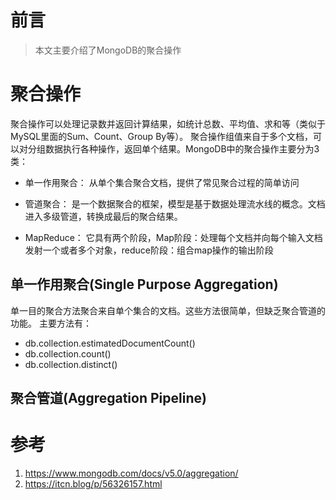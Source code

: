 # 前言
> 本文主要介绍了MongoDB的聚合操作

# 聚合操作
聚合操作可以处理记录数并返回计算结果，如统计总数、平均值、求和等（类似于MySQL里面的Sum、Count、Group By等）。
聚合操作组值来自于多个文档，可以对分组数据执行各种操作，返回单个结果。MongoDB中的聚合操作主要分为3类：
- 单一作用聚合：
从单个集合聚合文档，提供了常见聚合过程的简单访问

- 管道聚合：
是一个数据聚合的框架，模型是基于数据处理流水线的概念。文档进入多级管道，转换成最后的聚合结果。

- MapReduce：
它具有两个阶段，Map阶段：处理每个文档并向每个输入文档发射一个或者多个对象，reduce阶段：组合map操作的输出阶段

## 单一作用聚合(Single Purpose Aggregation)
单一目的聚合方法聚合来自单个集合的文档。这些方法很简单，但缺乏聚合管道的功能。
主要方法有：
- db.collection.estimatedDocumentCount()
- db.collection.count()
- db.collection.distinct()

## 聚合管道(Aggregation Pipeline)




# 参考
1. https://www.mongodb.com/docs/v5.0/aggregation/
2. https://itcn.blog/p/56326157.html



